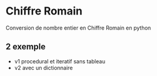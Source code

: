 # Chiffre Romain
Conversion de nombre entier en Chiffre Romain en python

## 2 exemple
- v1 procedural et iteratif sans tableau
- v2 avec un dictionnaire
